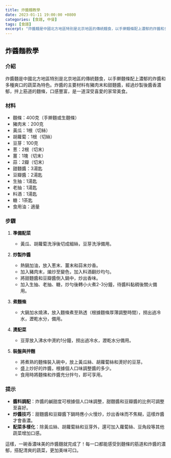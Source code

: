 ```yaml
---
title: 炸醬麵教學
date: 2023-01-11 19:00:00 +0800
categories: [食譜, 中餐]
tags: [食譜] 
excerpt: "炸醬麵是中國北方地區特別是北京地區的傳統麵食，以手擀麵條配上濃郁的炸醬和多種爽口的蔬菜為特色"
---
```


## 炸醬麵教學

### 介紹
炸醬麵是中國北方地區特別是北京地區的傳統麵食，以手擀麵條配上濃郁的炸醬和多種爽口的蔬菜為特色。炸醬的主要材料有豬肉末和甜麵醬，經過炒製後醬香濃郁，拌上筋道的麵條，口感豐富，是一道深受喜愛的家常美食。

### 材料
- 麵條：400克（手擀麵或生麵條）
- 豬肉末：200克
- 黃瓜：1根（切絲）
- 胡蘿蔔：1根（切絲）
- 豆芽：100克
- 蔥：2根（切末）
- 薑：1塊（切末）
- 蒜：2瓣（切末）
- 甜麵醬：3湯匙
- 豆瓣醬：2湯匙
- 生抽：1湯匙
- 老抽：1湯匙
- 料酒：1湯匙
- 糖：1茶匙
- 食用油：適量

### 步驟

1. **準備配菜**
   - 黃瓜、胡蘿蔔洗淨後切成細絲，豆芽洗淨備用。

2. **炒製炸醬**
   - 熱鍋加油，放入蔥末、薑末和蒜末炒香。
   - 加入豬肉末，煸炒至變色，加入料酒翻炒均勻。
   - 將甜麵醬和豆瓣醬倒入鍋中，炒出香味。
   - 加入生抽、老抽、糖，炒勻後轉小火煮2-3分鐘，待醬料黏稠後關火備用。

3. **煮麵條**
   - 大鍋加水燒沸，放入麵條煮至熟透（根據麵條厚薄調整時間），撈出過冷水，瀝乾水分，備用。

4. **燙配菜**
   - 豆芽放入沸水中燙約1分鐘，撈出過冷水，瀝乾水分備用。

5. **裝盤與拌麵**
   - 將煮熟的麵條裝入碗中，放上黃瓜絲、胡蘿蔔絲和燙好的豆芽。
   - 盛上炒好的炸醬，根據個人口味調整醬的多少。
   - 食用時將麵條和炸醬充分拌勻，即可享用。

### 提示
- **醬料調配**：炸醬的鹹甜度可根據個人口味調整，甜麵醬和豆瓣醬的比例可調整至喜好。
- **炒醬技巧**：甜麵醬和豆瓣醬下鍋時應小火慢炒，炒出香味而不焦糊，這樣炸醬才會香濃。
- **配菜多樣化**：除黃瓜絲、胡蘿蔔絲和豆芽外，還可加入蘿蔔絲、豆角段等其他蔬菜增加口感。

這樣，一碗香濃味美的炸醬麵就完成了！每一口都能感受到麵條的筋道和炸醬的濃郁，搭配清爽的蔬菜，更加美味可口。
